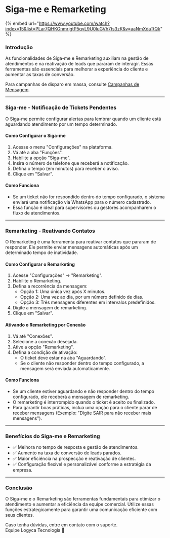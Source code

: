 # Siga-me e Remarketing

{% embed url="https://www.youtube.com/watch?index=15&list=PLar7QHKGnmrigtP5qvL9U0luGVh7ts3zK&v=aaNmXdaTtQk" %}

### Introdução

As funcionalidades de Siga-me e Remarketing auxiliam na gestão de atendimentos e na reativação de leads que pararam de interagir. Essas ferramentas são essenciais para melhorar a experiência do cliente e aumentar as taxas de conversão.

Para campanhas de disparo em massa, consulte [Campanhas de Mensagem](../campanhas/campanhas.md).

***

### Siga-me - Notificação de Tickets Pendentes

O Siga-me permite configurar alertas para lembrar quando um cliente está aguardando atendimento por um tempo determinado.

#### Como Configurar o Siga-me

1. Acesse o menu "Configurações" na plataforma.
2. Vá até a aba "Funções".
3. Habilite a opção "Siga-me".
4. Insira o número de telefone que receberá a notificação.
5. Defina o tempo (em minutos) para receber o aviso.
6. Clique em "Salvar".

#### Como Funciona

* Se um ticket não for respondido dentro do tempo configurado, o sistema enviará uma notificação via WhatsApp para o número cadastrado.
* Essa função é ideal para supervisores ou gestores acompanharem o fluxo de atendimentos.

***

### Remarketing - Reativando Contatos

O Remarketing é uma ferramenta para reativar contatos que pararam de responder. Ele permite enviar mensagens automáticas após um determinado tempo de inatividade.

#### Como Configurar o Remarketing

1. Acesse "Configurações" → "Remarketing".
2. Habilite o Remarketing.
3. Defina a recorrência da mensagem:
   * Opção 1: Uma única vez após X minutos.
   * Opção 2: Uma vez ao dia, por um número definido de dias.
   * Opção 3: Três mensagens diferentes em intervalos predefinidos.
4. Digite a mensagem de remarketing.
5. Clique em "Salvar".

#### Ativando o Remarketing por Conexão

1. Vá até "Conexões".
2. Selecione a conexão desejada.
3. Ative a opção "Remarketing".
4. Defina a condição de ativação:
   * O ticket deve estar na aba "Aguardando".
   * Se o cliente não responder dentro do tempo configurado, a mensagem será enviada automaticamente.

#### Como Funciona

* Se um cliente estiver aguardando e não responder dentro do tempo configurado, ele receberá a mensagem de remarketing.
* O remarketing é interrompido quando o ticket é aceito ou finalizado.
* Para garantir boas práticas, inclua uma opção para o cliente parar de receber mensagens (Exemplo: "Digite SAIR para não receber mais mensagens").

***

### Benefícios do Siga-me e Remarketing

* ✅ Melhora no tempo de resposta e gestão de atendimentos.
* ✅ Aumento na taxa de conversão de leads parados.
* ✅ Maior eficiência na prospecção e reativação de clientes.
* ✅ Configuração flexível e personalizável conforme a estratégia da empresa.

***

### Conclusão

O Siga-me e o Remarketing são ferramentas fundamentais para otimizar o atendimento e aumentar a eficiência da equipe comercial. Utilize essas funções estrategicamente para garantir uma comunicação eficiente com seus clientes.

Caso tenha dúvidas, entre em contato com o suporte.\
Equipe Logyca Tecnologia 🚀
